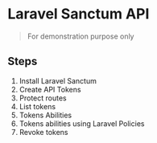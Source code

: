 # Laravel Sanctum API

> For demonstration purpose only

## Steps

1. Install Laravel Sanctum
2. Create API Tokens
3. Protect routes
4. List tokens
5. Tokens Abilities
6. Tokens abilities using Laravel Policies
7. Revoke tokens
